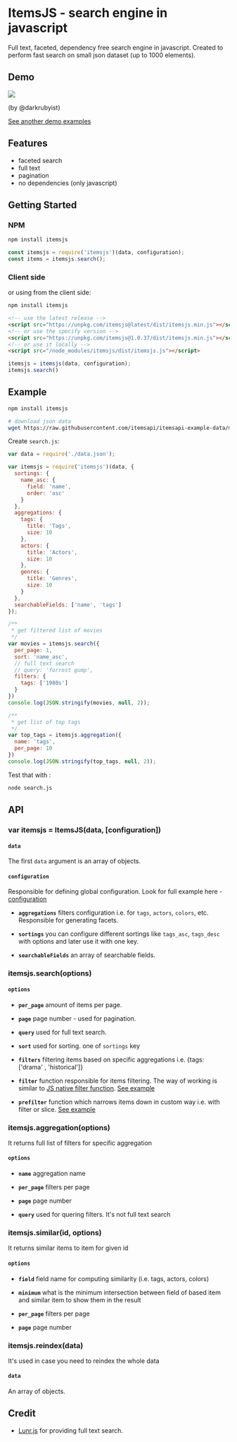 # ItemsJS - search engine in javascript 

Full text, faceted, dependency free search engine in javascript. 
Created to perform fast search on small json dataset (up to 1000 elements).

## Demo

![](https://media.giphy.com/media/1xOcvGeYJPPFZxSpHy/giphy.gif) 

(by @darkrubyist)

[See another demo examples](/docs/demo.md)

## Features

- faceted search
- full text
- pagination
- no dependencies (only javascript)

## Getting Started

### NPM

```bash
npm install itemsjs
```

```js
const itemsjs = require('itemsjs')(data, configuration);
const items = itemsjs.search();
```
### Client side

or using from the client side:

```bash
npm install itemsjs
```

```html
<!-- use the latest release -->
<script src="https://unpkg.com/itemsjs@latest/dist/itemsjs.min.js"></script>
<!-- or use the specify version -->
<script src="https://unpkg.com/itemsjs@1.0.37/dist/itemsjs.min.js"></script>
<!-- or use it locally -->
<script src="/node_modules/itemsjs/dist/itemsjs.js"></script>
```

```js
itemsjs = itemsjs(data, configuration);
itemsjs.search()
```

## Example

```bash
npm install itemsjs

# download json data
wget https://raw.githubusercontent.com/itemsapi/itemsapi-example-data/master/items/movies-processed.json -O data.json
```

Create `search.js`:

```js
var data = require('./data.json');

var itemsjs = require('itemsjs')(data, {
  sortings: {
    name_asc: {
      field: 'name',
      order: 'asc'
    }
  },
  aggregations: {
    tags: {
      title: 'Tags',
      size: 10
    },
    actors: {
      title: 'Actors',
      size: 10
    },
    genres: {
      title: 'Genres',
      size: 10
    }
  },
  searchableFields: ['name', 'tags']
});

/**
 * get filtered list of movies 
 */
var movies = itemsjs.search({
  per_page: 1,
  sort: 'name_asc',
  // full text search
  // query: 'forrest gump',
  filters: {
    tags: ['1980s']
  }
})
console.log(JSON.stringify(movies, null, 2));

/**
 * get list of top tags 
 */
var top_tags = itemsjs.aggregation({
  name: 'tags',
  per_page: 10
})
console.log(JSON.stringify(top_tags, null, 2));
```

Test that with :

```bash
node search.js
```


## API

### var itemsjs = ItemsJS(data, [configuration])

#### `data`

The first `data` argument is an array of objects.

#### `configuration`

Responsible for defining global configuration. Look for full example here - [configuration](/docs/configuration.md)

  * **<code>aggregations</code>** filters configuration i.e. for `tags`, `actors`, `colors`, etc. Responsible for generating facets.

  * **<code>sortings</code>** you can configure different sortings like `tags_asc`, `tags_desc` with options and later use it with one key.

  * **<code>searchableFields</code>** an array of searchable fields.


### itemsjs.search(options)

#### `options`

  * **<code>per_page</code>** amount of items per page.

  * **<code>page</code>** page number - used for pagination.

  * **<code>query</code>** used for full text search.

  * **<code>sort</code>** used for sorting. one of `sortings` key
  
  * **<code>filters</code>** filtering items based on specific aggregations i.e. {tags: ['drama' , 'historical']}  

  * **<code>filter</code>** function responsible for items filtering. The way of working is similar to [JS native filter function](https://developer.mozilla.org/en-US/docs/Web/JavaScript/Reference/Global_Objects/Array/filter). [See example](/docs/configuration.md)

  * **<code>prefilter</code>** function which narrows items down in custom way i.e. with filter or slice. [See example](/docs/configuration.md)

### itemsjs.aggregation(options)

It returns full list of filters for specific aggregation

#### `options`

  * **<code>name</code>** aggregation name

  * **<code>per_page</code>** filters per page

  * **<code>page</code>** page number

  * **<code>query</code>** used for quering filters. It's not full text search

### itemsjs.similar(id, options)

It returns similar items to item for given id

#### `options`

  * **<code>field</code>** field name for computing similarity (i.e. tags, actors, colors)

  * **<code>minimum</code>** what is the minimum intersection between field of based item and similar item to show them in the result

  * **<code>per_page</code>** filters per page

  * **<code>page</code>** page number

  
### itemsjs.reindex(data)

It's used in case you need to reindex the whole data

#### `data`

An array of objects.

## Credit

- [Lunr.js](https://github.com/olivernn/lunr.js) for providing full text search.
